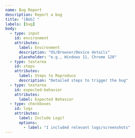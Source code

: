 ```yaml
---
name: Bug Report
description: Report a bug
title: "[BUG] "
labels: [bug]
body:
  - type: input
    id: environment
    attributes:
      label: Environment
      description: "OS/Browser/Device details"
      placeholder: "e.g., Windows 11, Chrome 120"
  - type: textarea
    id: steps
    attributes:
      label: Steps to Reproduce
      description: "Detailed steps to trigger the bug"
  - type: textarea
    id: expected-behavior
    attributes:
      label: Expected Behavior
  - type: checkboxes
    id: logs
    attributes:
      label: Include Logs?
      options:
        - label: "I included relevant logs/screenshots"
---
```

